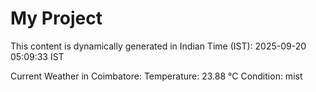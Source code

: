 # My Project

This content is dynamically generated in Indian Time (IST): 2025-09-20 05:09:33 IST


Current Weather in Coimbatore:
Temperature: 23.88 °C
Condition: mist
